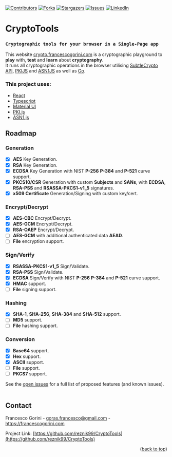 <div id="top"></div>

[![Contributors][contributors-shield]][contributors-url]
[![Forks][forks-shield]][forks-url]
[![Stargazers][stars-shield]][stars-url]
[![Issues][issues-shield]][issues-url]
[![LinkedIn][linkedin-shield]][linkedin-url]

# CryptoTools


### `Cryptographic tools for your browser in a Single-Page app`

This website [crypto.francescogorini.com](https://crypto.francescogorini.com) is a cryptographic playground to **play** with, **test** and **learn** about **cryptography**. <br />
It runs all cryptographic operations in the browser utilising [SubtleCrypto API](https://developer.mozilla.org/en-US/docs/Web/API/SubtleCrypto), [PKIJS](https://github.com/PeculiarVentures/PKI.js) and [ASN1JS](https://github.com/lapo-luchini/asn1js) as well as [Go](https://go.dev/wiki/WebAssembly).

### This project uses:
- [React](https://github.com/facebook/react)
- [Typescript](https://github.com/microsoft/TypeScript)
- [Material UI](https://mui.com/)
- [PKI.js](https://github.com/PeculiarVentures/PKI.js)
- [ASN1.js](https://github.com/PeculiarVentures/ASN1.js)

<!-- ROADMAP -->
## Roadmap

### Generation
- [x] __AES__ Key Generation.
- [x] __RSA__ Key Generation.
- [x] __ECDSA__ Key Generation with NIST __P-256__ __P-384__ and __P-521__ curve support.
- [x] __PKCS10/CSR__ Generation with custom __Subjects__ and __SANs__, with __ECDSA__, __RSA-PSS__ and __RSASSA-PKCS1-v1_5__ signatures.
- [x] __x509 Certificate__ Generation/Signing with custom key/cert.
### Encrypt/Decrypt
- [x] __AES-CBC__ Encrypt/Decrypt.
- [x] __AES-GCM__ Encrypt/Decrypt.
- [x] __RSA-OAEP__ Encrypt/Decrypt.
- [ ] __AES-GCM__ with additional authenticated data __AEAD__.
- [ ] __File__ encryption support.
### Sign/Verify
- [x] __RSASSA-PKCS1-v1_5__ Sign/Validate.
- [x] __RSA-PSS__ Sign/Validate.
- [x] __ECDSA__ Sign/Verify with NIST __P-256__ __P-384__ and __P-521__ curve support.
- [x] __HMAC__ support.
- [ ] __File__ signing support.
### Hashing
- [x] __SHA-1__, __SHA-256__, __SHA-384__ and __SHA-512__ support.
- [ ] __MD5__ support.
- [ ] __File__ hashing support.
### Conversion
- [x] __Base64__ support.
- [x] __Hex__ support.
- [x] __ASCII__ support.
- [ ] __File__ support.
- [ ] __PKCS7__ support.

See the [open issues](https://github.com/reznik99/CryptoTools/issues) for a full list of proposed features (and known issues).
<br>
<br>

<!-- CONTACT -->
## Contact

Francesco Gorini - goras.francesco@gmail.com - https://francescogorini.com

Project Link: [https://github.com/reznik99/CryptoTools](https://github.com/reznik99/CryptoTools)

<p align="right">(<a href="#top">back to top</a>)</p>

<!-- MARKDOWN LINKS & IMAGES -->
<!-- https://www.markdownguide.org/basic-syntax/#reference-style-links -->
[contributors-shield]: https://img.shields.io/github/contributors/reznik99/cryptotools.svg?style=for-the-badge
[contributors-url]: https://github.com/reznik99/cryptotools/graphs/contributors
[forks-shield]: https://img.shields.io/github/forks/reznik99/cryptotools.svg?style=for-the-badge
[forks-url]: https://github.com/reznik99/cryptotools/network/members
[stars-shield]: https://img.shields.io/github/stars/reznik99/cryptotools.svg?style=for-the-badge
[stars-url]: https://github.com/reznik99/cryptotools/stargazers
[issues-shield]: https://img.shields.io/github/issues/reznik99/cryptotools?style=for-the-badge
[issues-url]: https://github.com/reznik99/cryptotools/issues
[license-shield]: https://img.shields.io/github/license/reznik99/cryptotools?style=for-the-badge
[linkedin-shield]: https://img.shields.io/badge/-LinkedIn-black.svg?style=for-the-badge&logo=linkedin&colorB=555
[linkedin-url]: https://www.linkedin.com/in/francesco-gorini-b334861a6/
[screenshot]: res/read-me-banner.jpg